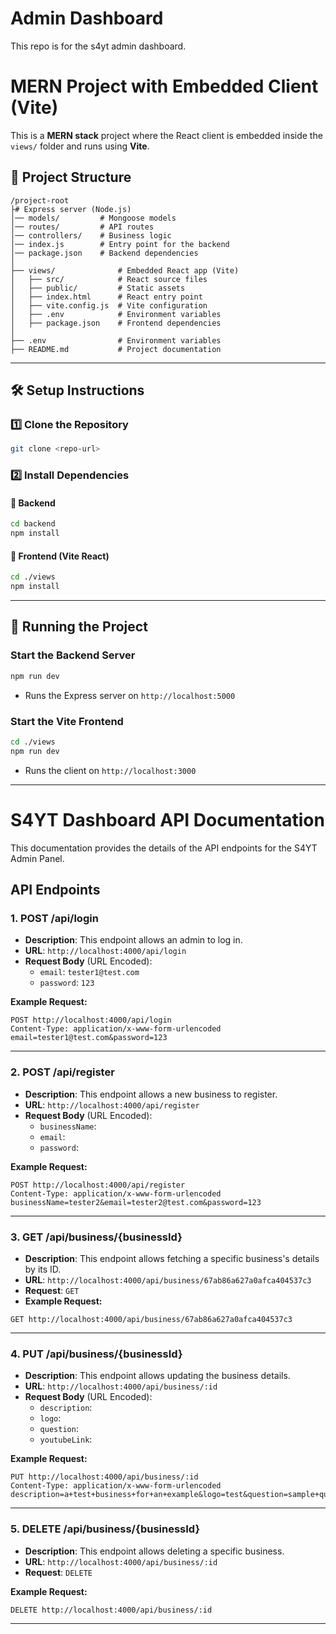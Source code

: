 # Admin Dashboard

This repo is for the s4yt admin dashboard. 
# MERN Project with Embedded Client (Vite)

This is a **MERN stack** project where the React client is embedded inside the `views/` folder and runs using **Vite**.

## 🚀 Project Structure

```
/project-root
├# Express server (Node.js)
│── models/         # Mongoose models
│── routes/         # API routes
│── controllers/    # Business logic
│── index.js        # Entry point for the backend
│── package.json    # Backend dependencies
│
├── views/              # Embedded React app (Vite)
│   ├── src/            # React source files
│   ├── public/         # Static assets
│   ├── index.html      # React entry point
│   ├── vite.config.js  # Vite configuration
│   ├── .env            # Environment variables
│   ├── package.json    # Frontend dependencies
│
├── .env                # Environment variables
├── README.md           # Project documentation
```

---

## 🛠️ **Setup Instructions**

### **1️⃣ Clone the Repository**

```sh
git clone <repo-url> 
```

### **2️⃣ Install Dependencies**

#### 🔹 **Backend**

```sh
cd backend
npm install
```

#### 🔹 **Frontend (Vite React)**

```sh
cd ./views
npm install
```

---

## 🚀 **Running the Project**

### **Start the Backend Server**

```sh
npm run dev
```

- Runs the Express server on `http://localhost:5000`

### **Start the Vite Frontend**

```sh
cd ./views
npm run dev
```

- Runs the client on `http://localhost:3000`

---

# S4YT Dashboard API Documentation

This documentation provides the details of the API endpoints for the S4YT Admin Panel.

## API Endpoints

### 1. **POST /api/login**
   - **Description**: This endpoint allows an admin to log in.
   - **URL**: `http://localhost:4000/api/login`
   - **Request Body** (URL Encoded):
     - `email`: `tester1@test.com`
     - `password`: `123`
   
   **Example Request:**
   ```http
   POST http://localhost:4000/api/login
   Content-Type: application/x-www-form-urlencoded
   email=tester1@test.com&password=123
   ```

---

### 2. **POST /api/register**
   - **Description**: This endpoint allows a new business to register.
   - **URL**: `http://localhost:4000/api/register`
   - **Request Body** (URL Encoded):
     - `businessName`: 
     - `email`: 
     - `password`: 
   
   **Example Request:**
   ```http
   POST http://localhost:4000/api/register
   Content-Type: application/x-www-form-urlencoded
   businessName=tester2&email=tester2@test.com&password=123
   ```

---

### 3. **GET /api/business/{businessId}**
   - **Description**: This endpoint allows fetching a specific business's details by its ID.
   - **URL**: `http://localhost:4000/api/business/67ab86a627a0afca404537c3`
   - **Request**: `GET`
   - **Example Request:**
   ```http
   GET http://localhost:4000/api/business/67ab86a627a0afca404537c3
   ```

---

### 4. **PUT /api/business/{businessId}**
   - **Description**: This endpoint allows updating the business details.
   - **URL**: `http://localhost:4000/api/business/:id`
   - **Request Body** (URL Encoded):
     - `description`: 
     - `logo`: 
     - `question`: 
     - `youtubeLink`: 
   
   **Example Request:**
   ```http
   PUT http://localhost:4000/api/business/:id
   Content-Type: application/x-www-form-urlencoded
   description=a+test+business+for+an+example&logo=test&question=sample+question&youtubeLink=link
   ```

---

### 5. **DELETE /api/business/{businessId}**
   - **Description**: This endpoint allows deleting a specific business.
   - **URL**: `http://localhost:4000/api/business/:id`
   - **Request**: `DELETE`
   
   **Example Request:**
   ```http
   DELETE http://localhost:4000/api/business/:id
   ```

---
